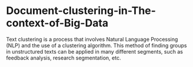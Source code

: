 # Document-clustering-in-The-context-of-Big-Data
Text clustering is a process that involves Natural Language Processing (NLP) and the use of a clustering algorithm. This method of finding groups in unstructured texts can be applied in many different segments, such as feedback analysis, research segmentation, etc.
